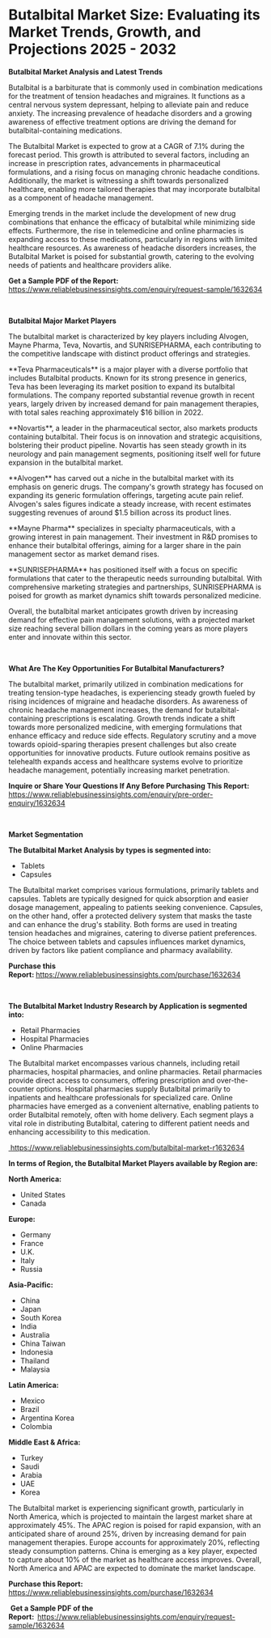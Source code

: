 <p><h1>Butalbital Market Size: Evaluating its Market Trends, Growth, and Projections 2025 - 2032</h1></p><p><strong>Butalbital Market Analysis and Latest Trends</strong></p>
<p><p>Butalbital is a barbiturate that is commonly used in combination medications for the treatment of tension headaches and migraines. It functions as a central nervous system depressant, helping to alleviate pain and reduce anxiety. The increasing prevalence of headache disorders and a growing awareness of effective treatment options are driving the demand for butalbital-containing medications.</p><p>The Butalbital Market is expected to grow at a CAGR of 7.1% during the forecast period. This growth is attributed to several factors, including an increase in prescription rates, advancements in pharmaceutical formulations, and a rising focus on managing chronic headache conditions. Additionally, the market is witnessing a shift towards personalized healthcare, enabling more tailored therapies that may incorporate butalbital as a component of headache management.</p><p>Emerging trends in the market include the development of new drug combinations that enhance the efficacy of butalbital while minimizing side effects. Furthermore, the rise in telemedicine and online pharmacies is expanding access to these medications, particularly in regions with limited healthcare resources. As awareness of headache disorders increases, the Butalbital Market is poised for substantial growth, catering to the evolving needs of patients and healthcare providers alike.</p></p>
<p><strong>Get a Sample PDF of the Report:&nbsp;</strong> <a href="https://www.reliablebusinessinsights.com/enquiry/request-sample/1632634?utm_campaign=3073&utm_medium=2&utm_source=Github&utm_content=ia&utm_term=19042025&utm_id=butalbital">https://www.reliablebusinessinsights.com/enquiry/request-sample/1632634</a></p>
<p>&nbsp;</p>
<p><strong>Butalbital Major Market Players</strong></p>
<p><p>The butalbital market is characterized by key players including Alvogen, Mayne Pharma, Teva, Novartis, and SUNRISEPHARMA, each contributing to the competitive landscape with distinct product offerings and strategies. </p><p>**Teva Pharmaceuticals** is a major player with a diverse portfolio that includes Butalbital products. Known for its strong presence in generics, Teva has been leveraging its market position to expand its butalbital formulations. The company reported substantial revenue growth in recent years, largely driven by increased demand for pain management therapies, with total sales reaching approximately $16 billion in 2022.</p><p>**Novartis**, a leader in the pharmaceutical sector, also markets products containing butalbital. Their focus is on innovation and strategic acquisitions, bolstering their product pipeline. Novartis has seen steady growth in its neurology and pain management segments, positioning itself well for future expansion in the butalbital market.</p><p>**Alvogen** has carved out a niche in the butalbital market with its emphasis on generic drugs. The company's growth strategy has focused on expanding its generic formulation offerings, targeting acute pain relief. Alvogen's sales figures indicate a steady increase, with recent estimates suggesting revenues of around $1.5 billion across its product lines.</p><p>**Mayne Pharma** specializes in specialty pharmaceuticals, with a growing interest in pain management. Their investment in R&D promises to enhance their butalbital offerings, aiming for a larger share in the pain management sector as market demand rises.</p><p>**SUNRISEPHARMA** has positioned itself with a focus on specific formulations that cater to the therapeutic needs surrounding butalbital. With comprehensive marketing strategies and partnerships, SUNRISEPHARMA is poised for growth as market dynamics shift towards personalized medicine.</p><p>Overall, the butalbital market anticipates growth driven by increasing demand for effective pain management solutions, with a projected market size reaching several billion dollars in the coming years as more players enter and innovate within this sector.</p></p>
<p>&nbsp;</p>
<p><strong>What Are The Key Opportunities For Butalbital Manufacturers?</strong></p>
<p><p>The butalbital market, primarily utilized in combination medications for treating tension-type headaches, is experiencing steady growth fueled by rising incidences of migraine and headache disorders. As awareness of chronic headache management increases, the demand for butalbital-containing prescriptions is escalating. Growth trends indicate a shift towards more personalized medicine, with emerging formulations that enhance efficacy and reduce side effects. Regulatory scrutiny and a move towards opioid-sparing therapies present challenges but also create opportunities for innovative products. Future outlook remains positive as telehealth expands access and healthcare systems evolve to prioritize headache management, potentially increasing market penetration.</p></p>
<p><strong>Inquire or Share Your Questions If Any Before Purchasing This Report:</strong> <a href="https://www.reliablebusinessinsights.com/enquiry/pre-order-enquiry/1632634?utm_campaign=3073&utm_medium=2&utm_source=Github&utm_content=ia&utm_term=19042025&utm_id=butalbital">https://www.reliablebusinessinsights.com/enquiry/pre-order-enquiry/1632634</a></p>
<p>&nbsp;</p>
<p><strong>Market Segmentation</strong></p>
<p><strong>The Butalbital Market Analysis by types is segmented into:</strong></p>
<p><ul><li>Tablets</li><li>Capsules</li></ul></p>
<p><p>The Butalbital market comprises various formulations, primarily tablets and capsules. Tablets are typically designed for quick absorption and easier dosage management, appealing to patients seeking convenience. Capsules, on the other hand, offer a protected delivery system that masks the taste and can enhance the drug's stability. Both forms are used in treating tension headaches and migraines, catering to diverse patient preferences. The choice between tablets and capsules influences market dynamics, driven by factors like patient compliance and pharmacy availability.</p></p>
<p><strong>Purchase this Report:&nbsp;</strong><a href="https://www.reliablebusinessinsights.com/purchase/1632634?utm_campaign=3073&utm_medium=2&utm_source=Github&utm_content=ia&utm_term=19042025&utm_id=butalbital">https://www.reliablebusinessinsights.com/purchase/1632634</a></p>
<p>&nbsp;</p>
<p><strong>The Butalbital Market Industry Research by Application is segmented into:</strong></p>
<p><ul><li>Retail Pharmacies</li><li>Hospital Pharmacies</li><li>Online Pharmacies</li></ul></p>
<p><p>The Butalbital market encompasses various channels, including retail pharmacies, hospital pharmacies, and online pharmacies. Retail pharmacies provide direct access to consumers, offering prescription and over-the-counter options. Hospital pharmacies supply Butalbital primarily to inpatients and healthcare professionals for specialized care. Online pharmacies have emerged as a convenient alternative, enabling patients to order Butalbital remotely, often with home delivery. Each segment plays a vital role in distributing Butalbital, catering to different patient needs and enhancing accessibility to this medication.</p></p>
<p><a href="https://www.reliablebusinessinsights.com/butalbital-market-r1632634?utm_campaign=3073&utm_medium=2&utm_source=Github&utm_content=ia&utm_term=19042025&utm_id=butalbital">&nbsp;https://www.reliablebusinessinsights.com/butalbital-market-r1632634</a></p>
<p><strong>In terms of Region, the Butalbital Market Players available by Region are:</strong></p>
<p>
    <p> <strong> North America: </strong>
        <ul>
            <li>United States</li>
            <li>Canada</li>
        </ul>
        </p> 
    <p> <strong> Europe: </strong>
        <ul>
            <li>Germany</li>
            <li>France</li>
            <li>U.K.</li>
            <li>Italy</li>
            <li>Russia</li>
        </ul>
        </p> 
    <p> <strong> Asia-Pacific: </strong>
        <ul>
            <li>China</li>
            <li>Japan</li>
            <li>South Korea</li>
            <li>India</li>
            <li>Australia</li>
            <li>China Taiwan</li>
            <li>Indonesia</li>
            <li>Thailand</li>
            <li>Malaysia</li>
        </ul>
        </p> 
    <p> <strong> Latin America: </strong>
        <ul>
            <li>Mexico</li>
            <li>Brazil</li>
            <li>Argentina Korea</li>
            <li>Colombia</li>
        </ul>
        </p> 
    <p> <strong> Middle East & Africa: </strong>
        <ul>
            <li>Turkey</li>
            <li>Saudi</li>
            <li>Arabia</li>
            <li>UAE</li>
            <li>Korea</li>
        </ul>
    </p>
    </p>
<p><p>The Butalbital market is experiencing significant growth, particularly in North America, which is projected to maintain the largest market share at approximately 45%. The APAC region is poised for rapid expansion, with an anticipated share of around 25%, driven by increasing demand for pain management therapies. Europe accounts for approximately 20%, reflecting steady consumption patterns. China is emerging as a key player, expected to capture about 10% of the market as healthcare access improves. Overall, North America and APAC are expected to dominate the market landscape.</p></p>
<p><strong>Purchase this Report: </strong><a href="https://www.reliablebusinessinsights.com/purchase/1632634?utm_campaign=3073&utm_medium=2&utm_source=Github&utm_content=ia&utm_term=19042025&utm_id=butalbital">https://www.reliablebusinessinsights.com/purchase/1632634</a></p>
<p>&nbsp;<strong>Get a Sample PDF of the Report:&nbsp;&nbsp;</strong><a href="https://www.reliablebusinessinsights.com/enquiry/request-sample/1632634?utm_campaign=3073&utm_medium=2&utm_source=Github&utm_content=ia&utm_term=19042025&utm_id=butalbital">https://www.reliablebusinessinsights.com/enquiry/request-sample/1632634</a></p>
<p><strong></strong></p>
<p><p></p><p></p><p></p></p>